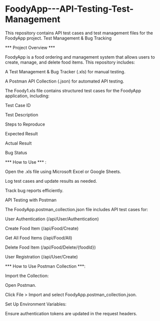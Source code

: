 # FoodyApp---API-Testing-Test-Management
This repository contains API test cases and test management files for the FoodyApp project.
Test Management & Bug Tracking

*** Project Overview ***

FoodyApp is a food ordering and management system that allows users to create, manage, and delete food items. This repository includes:

A Test Management & Bug Tracker (.xls) for manual testing.

A Postman API Collection (.json) for automated API testing.

The Foody1.xls file contains structured test cases for the FoodyApp application, including:

Test Case ID

Test Description

Steps to Reproduce

Expected Result

Actual Result

Bug Status

*** How to Use *** :

Open the .xls file using Microsoft Excel or Google Sheets.

Log test cases and update results as needed.

Track bug reports efficiently.

API Testing with Postman

The FoodyApp.postman_collection.json file includes API test cases for:

User Authentication (/api/User/Authentication)

Create Food Item (/api/Food/Create)

Get All Food Items (/api/Food/All)

Delete Food Item (/api/Food/Delete/{foodId})

User Registration (/api/User/Create)

*** How to Use Postman Collection ***:

Import the Collection:

Open Postman.

Click File > Import and select FoodyApp.postman_collection.json.

Set Up Environment Variables:

Ensure authentication tokens are updated in the request headers.
